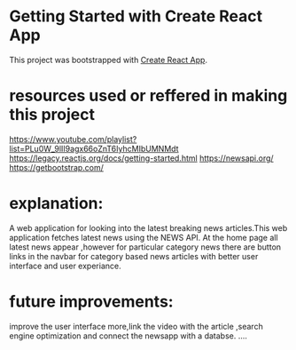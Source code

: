 # Getting Started with Create React App

This project was bootstrapped with [Create React App](https://github.com/facebook/create-react-app).

# resources used or reffered in making this project
https://www.youtube.com/playlist?list=PLu0W_9lII9agx66oZnT6IyhcMIbUMNMdt
https://legacy.reactjs.org/docs/getting-started.html
https://newsapi.org/
https://getbootstrap.com/
# explanation:
A web application for looking into the latest breaking news articles.This web application fetches latest news using the NEWS API.
At the home page all latest news appear ,however for particular category news there are button links in the navbar for category based news articles with better user interface and user experiance.
# future improvements:
improve the user interface more,link the video with the article ,search engine optimization and connect the newsapp with a databse.
....
